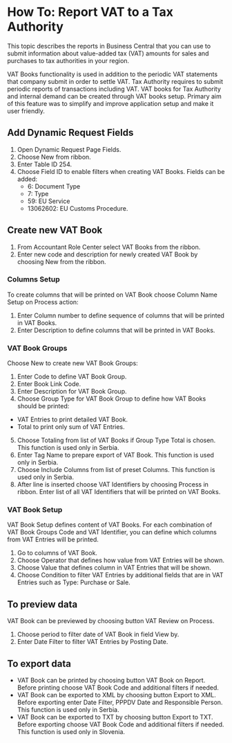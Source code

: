# How To: Report VAT to a Tax Authority

This topic describes the reports in Business Central that you can use to submit information about value-added tax (VAT) amounts for sales and purchases to tax authorities in your region. 

VAT Books functionality is used in addition to the periodic VAT statements that company submit in order to settle VAT. Tax Authority requires to submit periodic reports of transactions including VAT. VAT books for Tax Authority and internal demand can be created through VAT books setup. Primary aim of this feature was to simplify and improve application setup and make it user friendly.

## Add Dynamic Request Fields

1. Open Dynamic Request Page Fields.
2. Choose New from ribbon.
3. Enter Table ID 254.
4. Choose Field ID to enable filters when creating VAT Books. Fields can be added:
    - 6: Document Type
    - 7: Type
    - 59: EU Service
    - 13062602: EU Customs Procedure.

## Create new VAT Book

1. From Accountant Role Center select VAT Books from the ribbon. 
2. Enter new code and description for newly created VAT Book by choosing New from the ribbon.

### Columns Setup
To create columns that will be printed on VAT Book choose Column Name Setup on Process action:
1. Enter Column number to define sequence of columns that will be printed in VAT Books.
2. Enter Description to define columns that will be printed in VAT Books.

### VAT Book Groups
Choose New to create new VAT Book Groups:
1. Enter Code to define VAT Book Group.
2. Enter Book Link Code.
3. Enter Description for VAT Book Group.
4. Choose Group Type for VAT Book Group to define how VAT Books should be printed:
- VAT Entries to print detailed VAT Book.
- Total to print only sum of VAT Entries.
5. Choose Totaling from list of VAT Books if Group Type Total is chosen. This function is used only in Serbia.
6. Enter Tag Name to prepare export of VAT Book. This function is used only in Serbia.
7. Choose Include Columns from list of preset Columns. This function is used only in Serbia.
8. After line is inserted choose VAT Identifiers by choosing Process in ribbon. Enter list of all VAT Identifiers that will be printed on VAT Books.

### VAT Book Setup
VAT Book Setup defines content of VAT Books. For each combination of VAT Book Groups Code and VAT Identifier, you can define which columns from VAT Entries will be printed.
1. Go to columns of VAT Book.
2. Choose Operator that defines how value from VAT Entries will be shown.
3. Choose Value that defines column in VAT Entries that will be shown.
4. Choose Condition to filter VAT Entries by additional fields that are in VAT Entries such as Type: Purchase or Sale.

## To preview data
VAT Book can be previewed by choosing button VAT Review on Process.
1. Choose period to filter date of VAT Book in field View by.
2. Enter Date Filter to filter VAT Entries by Posting Date.

## To export data
- VAT Book can be printed by choosing button VAT Book on Report. Before printing choose VAT Book Code and additional filters if needed.
- VAT Book can be exported to XML by choosing button Export to XML. Before exporting enter Date Filter, PPPDV Date and Responsible Person. This function is used only in Serbia.
- VAT Book can be exported to TXT by choosing button Export to TXT. Before exporting choose VAT Book Code and additional filters if needed. This function is used only in Slovenia.
